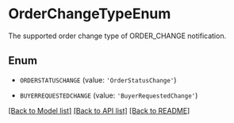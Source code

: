# OrderChangeTypeEnum

The supported order change type of ORDER_CHANGE notification.

## Enum

* `ORDERSTATUSCHANGE` (value: `'OrderStatusChange'`)

* `BUYERREQUESTEDCHANGE` (value: `'BuyerRequestedChange'`)

[[Back to Model list]](../README.md#documentation-for-models) [[Back to API list]](../README.md#documentation-for-api-endpoints) [[Back to README]](../README.md)


